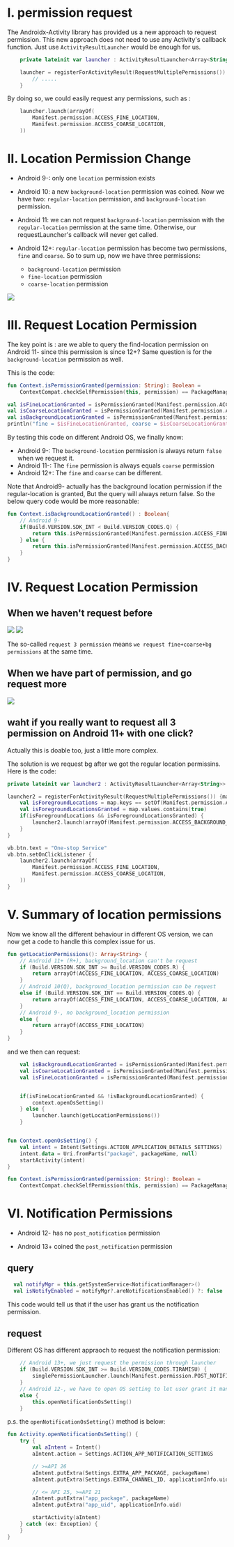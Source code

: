 # I. permission request
The Androidx-Activity library has provided us a new approach to request permission. This new approach does not need to use any Activity's callback function. Just use `ActivityResultLauncher` would be enough for us. 


```kotlin
    private lateinit var launcher : ActivityResultLauncher<Array<String>>

    launcher = registerForActivityResult(RequestMultiplePermissions()) {map: Map<String, Boolean> ->
        // .....
    }
```

By doing so, we could easily request any permissions, such as : 
```kotlin
    launcher.launch(arrayOf(
        Manifest.permission.ACCESS_FINE_LOCATION,
        Manifest.permission.ACCESS_COARSE_LOCATION,
    ))
```

# II. Location Permission Change

* Android 9-:  only one `location` permission exists

* Android 10:  a new `background-location` permission was coined. Now we have two: `regular-location` permission, and `background-location` permission.

* Android 11: we can not request `background-location` permission with the  `regular-location` permission at the same time. Otherwise, our requestLauncher's callback will never get called.

* Android 12+:  `regular-location` permission has become two permissions, `fine` and `coarse`. So to sum up, now we have three permissions: 
  *  `background-location` permission
  *  `fine-location` permission
  *  `coarse-location` permission
  

![](./_image/loc-perm01.png)


# III. Request Location Permission
The key point is : are we able to query the find-location permission on Android 11- since this permission is since 12+?
Same question is for the `background-location` permission as well. 

This is the code: 

```kotlin
fun Context.isPermissionGranted(permission: String): Boolean =
    ContextCompat.checkSelfPermission(this, permission) == PackageManager.PERMISSION_GRANTED

val isFineLocationGranted = isPermissionGranted(Manifest.permission.ACCESS_FINE_LOCATION)
val isCoarseLocationGranted = isPermissionGranted(Manifest.permission.ACCESS_COARSE_LOCATION)
val isBackgroundLocationGranted = isPermissionGranted(Manifest.permission.ACCESS_BACKGROUND_LOCATION)
println("fine = $isFineLocationGranted, coarse = $isCoarseLocationGranted, bg = $isBackgroundLocationGranted")   
```

By testing this code on different Android OS, we finally know: 
* Android 9-: The `background-location` permission is always return `false` when we request it. 
* Android 11-: The `fine` permission is always equals `coarse` permission
* Android 12+: The `fine` and `coarse` can be different.

Note that Android9- actually has the background location permission if the regular-location is granted, But the query will always return false. So the below query code would be more reasonable: 

```Kotlin
fun Context.isBackgroundLocationGranted() : Boolean{
    // Android 9-
    if(Build.VERSION.SDK_INT < Build.VERSION_CODES.Q) {
        return this.isPermissionGranted(Manifest.permission.ACCESS_FINE_LOCATION)
    } else {
        return this.isPermissionGranted(Manifest.permission.ACCESS_BACKGROUND_LOCATION)
    }
}
```


# IV. Request Location Permission


## When we haven't request before

![](./_image/loc-perm02.png)
![](./_image/loc-perm03.png)

The so-called `request 3 permission` means `we request fine+coarse+bg permissions` at the same time.


## When we have part of permission, and go request more
![](./_image/loc-perm04.png)


## waht if you really want to request all 3 permission on Android 11+ with one click?
Actually this is doable too, just a little more complex.

The solution is we request bg after we got the regular location permissins. Here is the code: 

```kotlin
private lateinit var launcher2 : ActivityResultLauncher<Array<String>>

launcher2 = registerForActivityResult(RequestMultiplePermissions()) {map: Map<String, Boolean> ->
    val isForegroundLocations = map.keys == setOf(Manifest.permission.ACCESS_FINE_LOCATION, Manifest.permission.ACCESS_COARSE_LOCATION,)
    val isForegroundLocationsGranted = map.values.contains(true) 
    if(isForegroundLocations && isForegroundLocationsGranted) {
        launcher2.launch(arrayOf(Manifest.permission.ACCESS_BACKGROUND_LOCATION))
    }
}

vb.btn.text = "One-stop Service"
vb.btn.setOnClickListener {
    launcher2.launch(arrayOf(
        Manifest.permission.ACCESS_FINE_LOCATION,
        Manifest.permission.ACCESS_COARSE_LOCATION,
    ))
}
```

# V. Summary of location permissions
Now we know all the different behaviour in different OS version, we can now get a code to handle this complex issue for us.
```kotlin
fun getLocationPermissions(): Array<String> {
    // Android 11+ (R+), background_location can't be request  
    if (Build.VERSION.SDK_INT >= Build.VERSION_CODES.R) {
        return arrayOf(ACCESS_FINE_LOCATION, ACCESS_COARSE_LOCATION)
    }
    // Android 10(Q), background_location permission can be request
    else if (Build.VERSION.SDK_INT == Build.VERSION_CODES.Q) {
        return arrayOf(ACCESS_FINE_LOCATION, ACCESS_COARSE_LOCATION, ACCESS_BACKGROUND_LOCATION)
    }
    // Android 9-, no background_location permission
    else {
        return arrayOf(ACCESS_FINE_LOCATION)
    }
}
```

and we then can request: 
```kotlin
    val isBackgroundLocationGranted = isPermissionGranted(Manifest.permission.ACCESS_BACKGROUND_LOCATION)
    val isCoarseLocationGranted = isPermissionGranted(Manifest.permission.ACCESS_COARSE_LOCATION)
    val isFineLocationGranted = isPermissionGranted(Manifest.permission.ACCESS_FINE_LOCATION)


    if(isFineLocationGranted && !isBackgroundLocationGranted) {
        context.openOsSetting()
    } else {
        launcher.launch(getLocationPermissions())
    }


fun Context.openOsSetting() {
    val intent = Intent(Settings.ACTION_APPLICATION_DETAILS_SETTINGS)
    intent.data = Uri.fromParts("package", packageName, null)
    startActivity(intent)
}

fun Context.isPermissionGranted(permission: String): Boolean =
    ContextCompat.checkSelfPermission(this, permission) == PackageManager.PERMISSION_GRANTED

```

# VI. Notification Permissions
* Android 12- has no `post_notification` permission

* Android 13+ coined the `post_notification` permission

## query
```Kotlin
  val notifyMgr = this.getSystemService<NotificationManager>()
  val isNotifyEnabled = notifyMgr?.areNotificationsEnabled() ?: false
```

This code would tell us that if the user has grant us the notification permission.


## request
Different OS has different appraoch to request the notification permission: 

```Kotlin
    // Android 13+, we just request the permission through launcher
    if (Build.VERSION.SDK_INT >= Build.VERSION_CODES.TIRAMISU) {
        singlePermissionLauncher.launch(Manifest.permission.POST_NOTIFICATIONS)
    }
    // Android 12-, we have to open OS setting to let user grant it manually
    else {
        this.openNotificationOsSetting()
    }
```


p.s. the `openNotificationOsSetting()` method is below: 
```kotlin
fun Activity.openNotificationOsSetting() {
    try {
        val aIntent = Intent()
        aIntent.action = Settings.ACTION_APP_NOTIFICATION_SETTINGS

        // >=API 26
        aIntent.putExtra(Settings.EXTRA_APP_PACKAGE, packageName)
        aIntent.putExtra(Settings.EXTRA_CHANNEL_ID, applicationInfo.uid)

        // <= API 25, >=API 21
        aIntent.putExtra("app_package", packageName)
        aIntent.putExtra("app_uid", applicationInfo.uid)

        startActivity(aIntent)
    } catch (ex: Exception) {        
    }
}
```